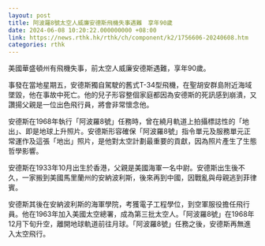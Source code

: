 ```yaml
---
layout: post
title: 阿波羅8號太空人威廉安德斯飛機失事遇難　享年90歲
date: 2024-06-08 10:20:22.000000000 +08:00
link: https://news.rthk.hk/rthk/ch/component/k2/1756606-20240608.htm
categories: rthk
---
```


美國華盛頓州有飛機失事，前太空人威廉安德斯遇難，享年90歲。

事發在當地星期五，安德斯獨自駕駛的舊式T-34型飛機，在聖胡安群島附近海域墜毀，他在事故中死亡。他的兒子形容整個家庭都因為安德斯的死訊感到崩潰，又讚揚父親是一位出色飛行員，將會非常懷念他。

安德斯在1968年執行「阿波羅8號」任務時，曾在繞月軌道上拍攝標誌性的「地出」、即是地球上升照片。安德斯形容確保「阿波羅8號」指令單元及服務單元正常運作及這張「地出」照片，是他對太空計劃最重要的貢獻，因為照片產生了生態哲學影響。

安德斯在1933年10月出生於香港，父親是美國海軍一名中尉。安德斯出生後不久，一家搬到美國馬里蘭州的安納波利斯，後來再到中國，因戰亂與母親逃到菲律賓。

安德斯其後在安納波利斯的海軍學院，考獲電子工程學位，到空軍服役擔任飛行員。他在1963年加入美國太空總署，成為第三批太空人。「阿波羅8號」在1968年12月下旬升空，離開地球軌道前往月球。「阿波羅8號」任務之後，安德斯再無進入太空飛行。
